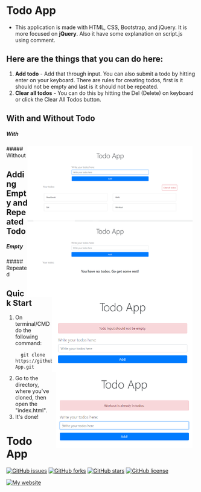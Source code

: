# Todo App

- This application is made with HTML, CSS, Bootstrap, and jQuery. It is more focused on **jQuery**. Also it have some explanation on script.js using comment.

## Here are the things that you can do here:
  1. **Add todo** - Add that through input. You can also submit a todo by hitting enter on your keyboard. There are rules for creating todos, first is it should not be empty and last is it should not be repeated.
  2. **Clear all todos** - You can do this by hitting the Del (Delete) on keyboard or click the Clear All Todos button.

## With and Without Todo
  ##### With
  <img src="img/with-some-todos.png" alt="With some todos" style="float: right; margin-right: 10px; height: 200px;">
  ##### Without
  <img src="img/no-todos.png" alt="No todos" style="float: right; margin-right: 10px; height: 200px;">

## Adding Empty and Repeated Todo
  ##### Empty
  <img src="img/adding-todo-that-is-empty.png" alt="Adding todos that is empty" style="float: right; margin-right: 10px; height: 200px;">
  ##### Repeated
  <img src="img/adding-todo-that-already-exist.png" alt="Adding todos that already exist" style="float: right; margin-right: 10px; height: 200px;">

## Quick Start
  1. On terminal/CMD do the following command:
      ```
        git clone https://github.com/clediscover/Todo-App.git
      ``` 
  2. Go to the directory, where you've cloned, then open the "index.html".
  3. It's done!

# Todo App
[![GitHub issues](https://img.shields.io/github/issues/clediscover/Todo-App)](https://github.com/clediscover/Todo-App/issues)
[![GitHub forks](https://img.shields.io/github/forks/clediscover/Todo-App)](https://github.com/clediscover/Todo-App/network)
[![GitHub stars](https://img.shields.io/github/stars/clediscover/Todo-App)](https://github.com/clediscover/Todo-App/stargazers)
[![GitHub license](https://img.shields.io/github/license/clediscover/Todo-App)](https://github.com/clediscover/Todo-App/blob/master/LICENSE.md)

[![My website](https://img.shields.io/badge/CLeDiscover-Clever%2C%20let's%20discover!-brightgreen)](https://clediscover.xyz)